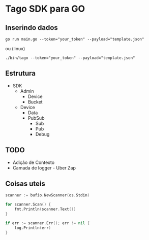 # Tago SDK para GO

## Inserindo dados

```
go run main.go --token="your_token" --payload="template.json"
```
ou (linux)

```
./bin/tago --token="your_token" --payload="template.json"
```

## Estrutura

* SDK
    * Admin
        * Device
        * Bucket
    * Device
        * Data
        * PubSub
            * Sub
            * Pub
            * Debug

## TODO

* Adição de Contexto
* Camada de logger - Uber Zap

## Coisas uteis

```go
scanner := bufio.NewScanner(os.Stdin)

for scanner.Scan() {
    fmt.Println(scanner.Text())
}

if err := scanner.Err(); err != nil {
    log.Println(err)
}
```